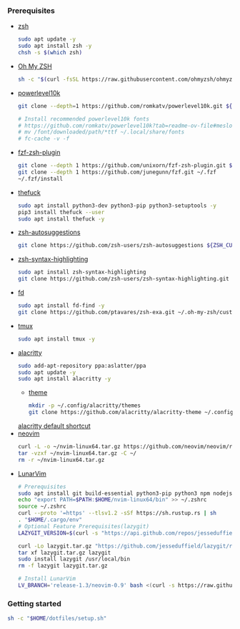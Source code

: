 ### Prerequisites
- [zsh](https://github.com/ohmyzsh/ohmyzsh/wiki/Installing-ZSH)
  ```sh
  sudo apt update -y
  sudo apt install zsh -y
  chsh -s $(which zsh)
  ```
- [Oh My ZSH](https://ohmyz.sh/)
  ```sh
  sh -c "$(curl -fsSL https://raw.githubusercontent.com/ohmyzsh/ohmyzsh/master/tools/install.sh)"
  ```
- [powerlevel10k](https://github.com/romkatv/powerlevel10k)
  ```sh
  git clone --depth=1 https://github.com/romkatv/powerlevel10k.git ${ZSH_CUSTOM:-$HOME/.oh-my-zsh/custom}/themes/powerlevel10k

  # Install recommended powerlevel10k fonts
  # https://github.com/romkatv/powerlevel10k?tab=readme-ov-file#meslo-nerd-font-patched-for-powerlevel10k
  # mv /font/downloaded/path/*ttf ~/.local/share/fonts
  # fc-cache -v -f
  ```
- [fzf-zsh-plugin](https://github.com/unixorn/fzf-zsh-plugin)
  ```sh
  git clone --depth 1 https://github.com/unixorn/fzf-zsh-plugin.git ${ZSH_CUSTOM:-~/.oh-my-zsh/custom}/plugins/fzf-zsh-plugin
  git clone --depth 1 https://github.com/junegunn/fzf.git ~/.fzf
  ~/.fzf/install
  ```
- [thefuck](https://github.com/nvbn/thefuck)
  ```sh
  sudo apt install python3-dev python3-pip python3-setuptools -y
  pip3 install thefuck --user
  sudo apt install thefuck -y
  ```
- [zsh-autosuggestions](https://github.com/zsh-users/zsh-autosuggestions/tree/master)
  ```sh
  git clone https://github.com/zsh-users/zsh-autosuggestions ${ZSH_CUSTOM:-~/.oh-my-zsh/custom}/plugins/zsh-autosuggestions
  ```
- [zsh-syntax-highlighting](https://github.com/zsh-users/zsh-syntax-highlighting/tree/master)
  ```sh
  sudo apt install zsh-syntax-highlighting
  git clone https://github.com/zsh-users/zsh-syntax-highlighting.git ${ZSH_CUSTOM:-~/.oh-my-zsh/custom}/plugins/zsh-syntax-highlighting
  ```
- [fd](https://github.com/sharkdp/fd)
  ```sh
  sudo apt install fd-find -y
  git clone https://github.com/ptavares/zsh-exa.git ~/.oh-my-zsh/custom/plugins/zsh-exa
  ```
- [tmux](https://github.com/tmux/tmux)
  ```sh
  sudo apt install tmux -y
  ```
- [alacritty](https://alacritty.org/index.html)
  ```sh
  sudo add-apt-repository ppa:aslatter/ppa
  sudo apt update -y
  sudo apt install alacritty -y
  ```
  - [theme](https://github.com/alacritty/alacritty-theme?tab=readme-ov-file)
    ```sh
    mkdir -p ~/.config/alacritty/themes
    git clone https://github.com/alacritty/alacritty-theme ~/.config/alacritty/themes
    ```
  [alacritty default shortcut](https://alacritty.org/config-alacritty-bindings.html)
- [neovim](https://neovim.io/)
  ```sh
  curl -L -o ~/nvim-linux64.tar.gz https://github.com/neovim/neovim/releases/latest/download/nvim-linux64.tar.gz
  tar -vzxf ~/nvim-linux64.tar.gz -C ~/
  rm -r ~/nvim-linux64.tar.gz
  ```
- [LunarVim](https://www.lunarvim.org/)
  ```sh
  # Prerequisites
  sudo apt install git build-essential python3-pip python3 npm nodejs ripgrep -y
  echo "export PATH=$PATH:$HOME/nvim-linux64/bin" >> ~/.zshrc
  source ~/.zshrc
  curl --proto '=https' --tlsv1.2 -sSf https://sh.rustup.rs | sh
  . "$HOME/.cargo/env"   
  # Optional Feature Prerequisites(lazygit)
  LAZYGIT_VERSION=$(curl -s "https://api.github.com/repos/jesseduffield/lazygit/releases/latest" | grep -Po '"tag_name": "v\K[^"]*')
  
  curl -Lo lazygit.tar.gz "https://github.com/jesseduffield/lazygit/releases/latest/download/lazygit_${LAZYGIT_VERSION}_Linux_x86_64.tar.gz"
  tar xf lazygit.tar.gz lazygit
  sudo install lazygit /usr/local/bin
  rm -f lazygit lazygit.tar.gz

  # Install LunarVim
  LV_BRANCH='release-1.3/neovim-0.9' bash <(curl -s https://raw.githubusercontent.com/LunarVim/LunarVim/release-1.3/neovim-0.9/utils/installer/install.sh)
  ```
### Getting started
```sh
sh -c "$HOME/dotfiles/setup.sh"
```
